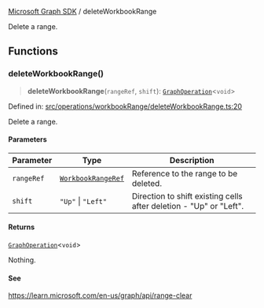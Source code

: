 [Microsoft Graph SDK](README.md) / deleteWorkbookRange

Delete a range.

## Functions

### deleteWorkbookRange()

> **deleteWorkbookRange**(`rangeRef`, `shift`): [`GraphOperation`](GraphOperation.md#graphoperation)\<`void`\>

Defined in: [src/operations/workbookRange/deleteWorkbookRange.ts:20](https://github.com/Future-Secure-AI/microsoft-graph/blob/main/src/operations/workbookRange/deleteWorkbookRange.ts#L20)

Delete a range.

#### Parameters

| Parameter | Type | Description |
| ------ | ------ | ------ |
| `rangeRef` | [`WorkbookRangeRef`](WorkbookRangeRef.md#workbookrangeref) | Reference to the range to be deleted. |
| `shift` | `"Up"` \| `"Left"` | Direction to shift existing cells after deletion - "Up" or "Left". |

#### Returns

[`GraphOperation`](GraphOperation.md#graphoperation)\<`void`\>

Nothing.

#### See

https://learn.microsoft.com/en-us/graph/api/range-clear
